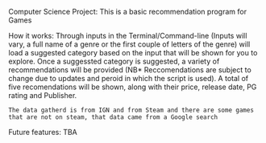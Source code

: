 Computer Science Project:
    This is a basic recommendation program for Games

How it works:
    Through inputs in the Terminal/Command-line (Inputs will vary, a full name of a genre or the first couple of letters of the genre) will load a suggested category based on the input that will be shown for you to explore. Once a suggessted category is suggested, a variety of recommendations will be provided (NB* Reccomendations are subject to change due to updates and peroid in which the script is used). A total of five recomendations will be shown, along with their price, release date, PG rating and Publisher.

    The data gatherd is from IGN and from Steam and there are some games that are not on steam, that data came from a Google search

Future features:
    TBA